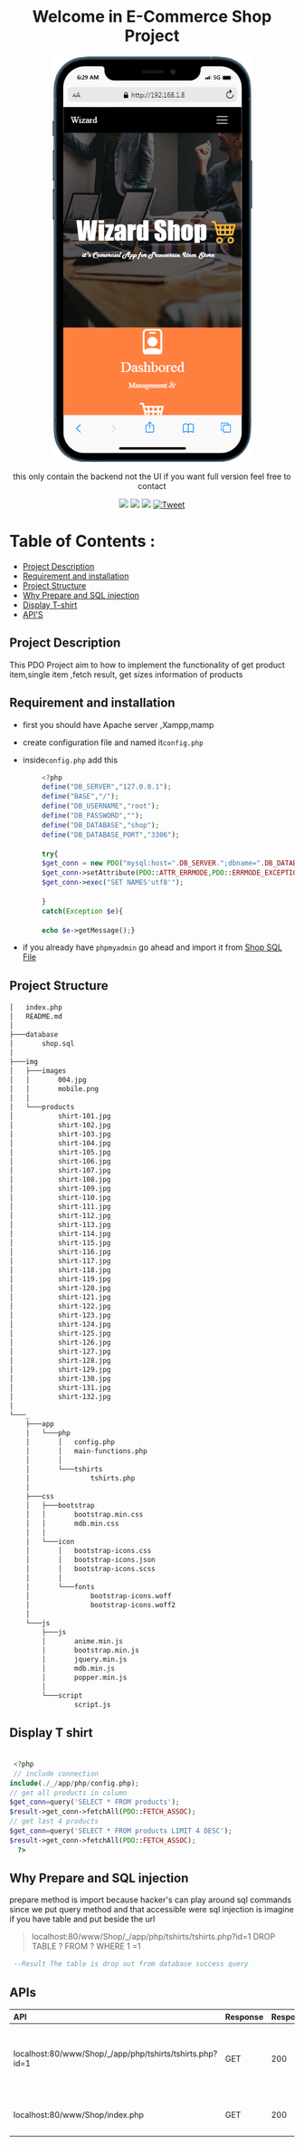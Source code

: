<div align="center">
<h1> Welcome in E-Commerce Shop Project </h1>
<img src="./img/images/mobile.png" alt="img"/>
<p> this only contain the backend not the UI if you want full version feel free to contact</p>

<a href="https://img.shields.io/github/languages/top/Ahmed-Hamdy101/php-ecommerce-shop"> <img src="https://img.shields.io/github/languages/top/Ahmed-Hamdy101/php-ecommerce-shop"/></a>
<a href="https://img.shields.io/github/stars/Ahmed-Hamdy101/php-ecommerce-shop?style=social"> <img src="https://img.shields.io/github/stars/Ahmed-Hamdy101/php-ecommerce-shop?style=social"/></a>
<a href="https://img.shields.io/github/repo-size/Ahmed-Hamdy101/php-ecommerce-shop?style=plastic"> <img src="https://img.shields.io/github/repo-size/Ahmed-Hamdy101/php-ecommerce-shop?style=plastic"/></a> <a href="https://twitter.com/Torn40535516"><img src="https://img.shields.io/twitter/url?style=social&url=https%3A%2F%2Fimg.shields.io%2Ftwitter%2Furl%3Fstyle%3Dsocial%26url%3D%252FTorn40535516" alt="Tweet" height="20"/></a>
</div>


# Table of Contents :
  - [Project Description](#project-description)
  - [Requirement and installation](#requirement-and-installation)
  - [Project Structure](#project-structure)
  - [Why Prepare and SQL injection](#why-prepare-and-sql-injection)
  - [Display T-shirt](./#display-t-shirt)  
  - [API'S](#apis)
 </ul>


## Project Description 
   This PDO Project aim to how to implement the functionality of get product item,single item ,fetch result, get sizes information of products


## Requirement and installation
 - first you should have Apache server ,Xampp,mamp

 -  create configuration file and named it`config.php`
 - inside`config.php` add this

 ```php
         <?php
         define("DB_SERVER","127.0.0.1");
         define("BASE","/");
         define("DB_USERNAME","root");
         define("DB_PASSWORD","");
         define("DB_DATABASE","shop");
         define("DB_DATABASE_PORT","3306");

         try{
         $get_conn = new PDO("mysql:host=".DB_SERVER.";dbname=".DB_DATABASE.";port=".DB_DATABASE_PORT.";",DB_USERNAME,DB_PASSWORD);
         $get_conn->setAttribute(PDO::ATTR_ERRMODE,PDO::ERRMODE_EXCEPTION);
         $get_conn->exec("SET NAMES'utf8'");

         }
         catch(Exception $e){

         echo $e->getMessage();}

  ```  

- if you already have `phpmyadmin` go ahead and import it from [Shop SQL File](./database/shop.sql)


## Project Structure 

```
│   index.php
│   README.md
│
├───database
│       shop.sql
│
├───img
│   ├───images
│   │       004.jpg
│   │       mobile.png
│   │
│   └───products
│           shirt-101.jpg
│           shirt-102.jpg
│           shirt-103.jpg
│           shirt-104.jpg
│           shirt-105.jpg
│           shirt-106.jpg
│           shirt-107.jpg
│           shirt-108.jpg
│           shirt-109.jpg
│           shirt-110.jpg
│           shirt-111.jpg
│           shirt-112.jpg
│           shirt-113.jpg
│           shirt-114.jpg
│           shirt-115.jpg
│           shirt-116.jpg
│           shirt-117.jpg
│           shirt-118.jpg
│           shirt-119.jpg
│           shirt-120.jpg
│           shirt-121.jpg
│           shirt-122.jpg
│           shirt-123.jpg
│           shirt-124.jpg
│           shirt-125.jpg
│           shirt-126.jpg
│           shirt-127.jpg
│           shirt-128.jpg
│           shirt-129.jpg
│           shirt-130.jpg
│           shirt-131.jpg
│           shirt-132.jpg
│
└───_
    ├───app
    │   └───php
    │       │   config.php
    │       │   main-functions.php
    │       │
    │       └───tshirts
    │               tshirts.php
    │
    ├───css
    │   ├───bootstrap
    │   │       bootstrap.min.css
    │   │       mdb.min.css
    │   │
    │   └───icon
    │       │   bootstrap-icons.css
    │       │   bootstrap-icons.json
    │       │   bootstrap-icons.scss
    │       │
    │       └───fonts
    │               bootstrap-icons.woff
    │               bootstrap-icons.woff2
    │
    └───js
        ├───js
        │       anime.min.js
        │       bootstrap.min.js
        │       jquery.min.js
        │       mdb.min.js
        │       popper.min.js
        │
        └───script
                script.js
   ```
##  Display T shirt

```php

 <?php
 // include connection
include(./_/app/php/config.php);
// get all products in column
$get_conn=query('SELECT * FROM products');
$result->get_conn->fetchAll(PDO::FETCH_ASSOC);
// get last 4 products
$get_conn=query('SELECT * FROM products LIMIT 4 DESC');
$result->get_conn->fetchAll(PDO::FETCH_ASSOC);
  ?>

 ```

## Why Prepare and SQL injection 
 prepare method is import because hacker's can play around sql commands since we put query method and that accessible were sql injection is imagine if you have table and put beside the url

 > localhost:80/www/Shop/_/app/php/tshirts/tshirts.php?id=1 DROP TABLE ? FROM ? WHERE 1 =1

 ```sql
  --Result The table is drop out from database success query
  ```


## APIs

| API     | Response             | Response     | Description |
| :------------- | :------------- |:------------|:------------|
| localhost:80/www/Shop/_/app/php/tshirts/tshirts.php?id=1       |    GET    |  200| Get one single query by id and all sizes available of producs|
| localhost:80/www/Shop/index.php      | GET      | 200|  GET last 4 items in product table |
